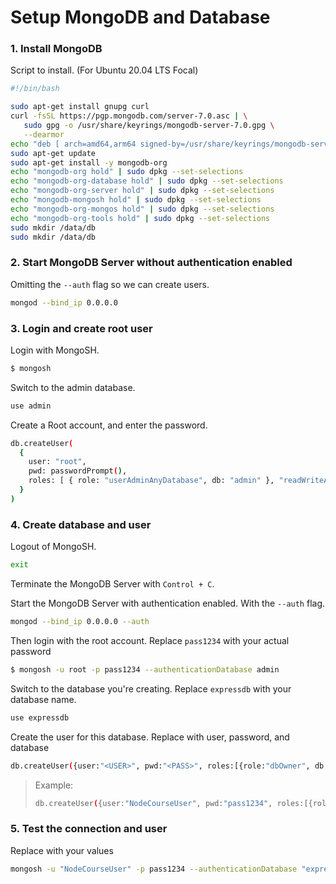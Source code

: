# Setup MongoDB and Database
### 1. Install MongoDB
Script to install. (For Ubuntu 20.04 LTS Focal)
```bash
#!/bin/bash

sudo apt-get install gnupg curl
curl -fsSL https://pgp.mongodb.com/server-7.0.asc | \
   sudo gpg -o /usr/share/keyrings/mongodb-server-7.0.gpg \
   --dearmor
echo "deb [ arch=amd64,arm64 signed-by=/usr/share/keyrings/mongodb-server-7.0.gpg ] https://repo.mongodb.org/apt/ubuntu focal/mongodb-org/7.0 multiverse" | sudo tee /etc/apt/sources.list.d/mongodb-org-7.0.list
sudo apt-get update
sudo apt-get install -y mongodb-org
echo "mongodb-org hold" | sudo dpkg --set-selections
echo "mongodb-org-database hold" | sudo dpkg --set-selections
echo "mongodb-org-server hold" | sudo dpkg --set-selections
echo "mongodb-mongosh hold" | sudo dpkg --set-selections
echo "mongodb-org-mongos hold" | sudo dpkg --set-selections
echo "mongodb-org-tools hold" | sudo dpkg --set-selections
sudo mkdir /data/db
sudo mkdir /data/db
```

### 2. Start MongoDB Server without authentication enabled
Omitting the `--auth` flag so we can create users.
```bash
mongod --bind_ip 0.0.0.0
```
### 3. Login and create root user
Login with MongoSH.
```bash
$ mongosh
```
Switch to the admin database.
```bash
use admin
```
Create a Root account, and enter the password.
```bash
db.createUser(
  {
    user: "root",
    pwd: passwordPrompt(),
    roles: [ { role: "userAdminAnyDatabase", db: "admin" }, "readWriteAnyDatabase" ]
  }
)
```
### 4. Create database and user
Logout of MongoSH.
```bash
exit
```
Terminate the MongoDB Server with `Control + C`.

Start the MongoDB Server with authentication enabled. With the `--auth` flag.
```bash
mongod --bind_ip 0.0.0.0 --auth
```

Then login with the root account. Replace `pass1234` with your actual password
```bash
$ mongosh -u root -p pass1234 --authenticationDatabase admin
```
Switch to the database you're creating. Replace `expressdb` with your database name.
```bash
use expressdb
```
Create the user for this database. Replace with user, password, and database
```bash
db.createUser({user:"<USER>", pwd:"<PASS>", roles:[{role:"dbOwner", db:"<DBNAME>"}]});
```

> Example:
> ```bash
> db.createUser({user:"NodeCourseUser", pwd:"pass1234", roles:[{role:"dbOwner", db:"expressdb"}]});
> ```

### 5. Test the connection and user
Replace with your values
```bash
mongosh -u "NodeCourseUser" -p pass1234 --authenticationDatabase "expressdb"
```